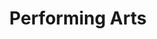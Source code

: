---
pid: CH331
title: Performing Arts
location_transcription: near a performing arts venue
zipcode: '20011'
outside_phl: 'Washington DC '
neighborhood: 
age: '24'
age_range: 20-29
instagram: 
image_file_name: CH_331.jpg
proposal_transcription: |-
  This is supposed to be a monument to performing artists- each would be placed throughout a green space, not necessarily side by side.
  FILM THEATER MUSIC DANCE
topic: Art,Culture,Music
topic_summary: 0, 0, 0
type: Park,Other No Form
keywords_other: 
credit: Elle Marie Sullivan
image_labels: 
twitter: 
facebook: 
permalink: "/monuments/ch331/"
layout: item-page
---
